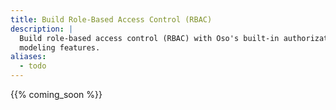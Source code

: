 ```yaml
---
title: Build Role-Based Access Control (RBAC)
description: |
  Build role-based access control (RBAC) with Oso's built-in authorization
  modeling features.
aliases:
  - todo
---
```


{{% coming_soon %}}
